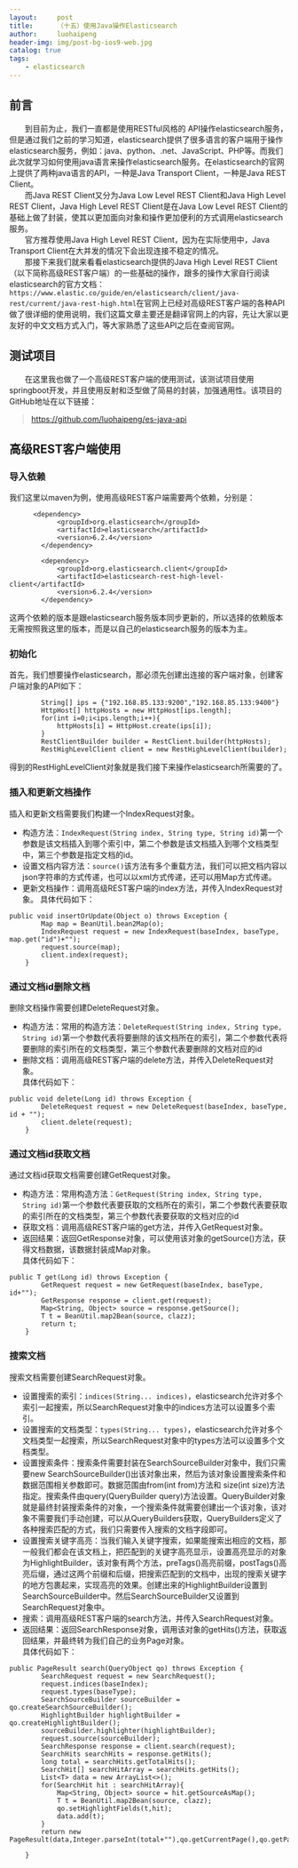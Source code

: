```yaml
---
layout:     post
title:      （十五）使用Java操作Elasticsearch
author:     luohaipeng
header-img: img/post-bg-ios9-web.jpg
catalog: true
tags:
    - elasticsearch
---
```

## 前言
&emsp;&emsp;到目前为止，我们一直都是使用RESTful风格的 API操作elasticsearch服务，但是通过我们之前的学习知道，elasticsearch提供了很多语言的客户端用于操作elasticsearch服务，例如：java、python、.net、JavaScript、PHP等。而我们此次就学习如何使用java语言来操作elasticsearch服务。在elasticsearch的官网上提供了两种java语言的API，一种是Java Transport Client，一种是Java REST Client。  
&emsp;&emsp;而Java REST Client又分为Java Low Level REST Client和Java High Level REST Client，Java High Level REST Client是在Java Low Level REST Client的基础上做了封装，使其以更加面向对象和操作更加便利的方式调用elasticsearch服务。  
&emsp;&emsp;官方推荐使用Java High Level REST Client，因为在实际使用中，Java Transport Client在大并发的情况下会出现连接不稳定的情况。  
&emsp;&emsp;那接下来我们就来看看elasticsearch提供的Java High Level REST Client（以下简称高级REST客户端）的一些基础的操作，跟多的操作大家自行阅读elasticsearch的官方文档：`https://www.elastic.co/guide/en/elasticsearch/client/java-rest/current/java-rest-high.html`在官网上已经对高级REST客户端的各种API做了很详细的使用说明，我们这篇文章主要还是翻译官网上的内容，先让大家以更友好的中文文档方式入门，等大家熟悉了这些API之后在查阅官网。  
## 测试项目
&emsp;&emsp;在这里我也做了一个高级REST客户端的使用测试，该测试项目使用springboot开发，并且使用反射和泛型做了简易的封装，加强通用性。该项目的GitHub地址在以下链接：
> https://github.com/luohaipeng/es-java-api
## 高级REST客户端使用
### 导入依赖
我们这里以maven为例，使用高级REST客户端需要两个依赖，分别是：
```
      <dependency>
            <groupId>org.elasticsearch</groupId>
            <artifactId>elasticsearch</artifactId>
            <version>6.2.4</version>
        </dependency>

        <dependency>
            <groupId>org.elasticsearch.client</groupId>
            <artifactId>elasticsearch-rest-high-level-client</artifactId>
            <version>6.2.4</version>
        </dependency>
```
这两个依赖的版本是跟elasticsearch服务版本同步更新的，所以选择的依赖版本无需按照我这里的版本，而是以自己的elasticsearch服务的版本为主。
### 初始化
首先，我们想要操作elasticsearch，那必须先创建出连接的客户端对象，创建客户端对象的API如下：
```
        String[] ips = {"192.168.85.133:9200","192.168.85.133:9400"}
        HttpHost[] httpHosts = new HttpHost[ips.length];
        for(int i=0;i<ips.length;i++){
            httpHosts[i] = HttpHost.create(ips[i]);
        }
        RestClientBuilder builder = RestClient.builder(httpHosts);
        RestHighLevelClient client = new RestHighLevelClient(builder);
```
得到的RestHighLevelClient对象就是我们接下来操作elasticsearch所需要的了。
### 插入和更新文档操作
插入和更新文档需要我们构建一个IndexRequest对象。   
- 构造方法：`IndexRequest(String index, String type, String id)`第一个参数是该文档插入到哪个索引中，第二个参数是该文档插入到哪个文档类型中，第三个参数是指定文档的id。
- 设置文档内容方法：`source()`该方法有多个重载方法，我们可以把文档内容以json字符串的方式传递，也可以以xml方式传递，还可以用Map方式传递。  
- 更新文档操作：调用高级REST客户端的index方法，并传入IndexRequest对象。
具体代码如下：
```
public void insertOrUpdate(Object o) throws Exception {
        Map map = BeanUtil.bean2Map(o);
        IndexRequest request = new IndexRequest(baseIndex, baseType, map.get("id")+"");
        request.source(map);
        client.index(request);
    }
```
### 通过文档id删除文档
删除文档操作需要创建DeleteRequest对象。
- 构造方法：常用的构造方法：`DeleteRequest(String index, String type, String id)`第一个参数代表将要删除的该文档所在的索引，第二个参数代表将要删除的索引所在的文档类型，第三个参数代表要删除的文档对应的id
- 删除文档：调用高级REST客户端的delete方法，并传入DeleteRequest对象。  
具体代码如下：
```
public void delete(Long id) throws Exception {
        DeleteRequest request = new DeleteRequest(baseIndex, baseType, id + "");
        client.delete(request);
    }
````
### 通过文档id获取文档
通过文档id获取文档需要创建GetRequest对象。  
- 构造方法：常用构造方法：`GetRequest(String index, String type, String id)`第一个参数代表要获取的文档所在的索引，第二个参数代表要获取的索引所在的文档类型，第三个参数代表要获取的文档对应的id
- 获取文档：调用高级REST客户端的get方法，并传入GetRequest对象。  
- 返回结果：返回GetResponse对象，可以使用该对象的getSource()方法，获得文档数据，该数据封装成Map对象。  
具体代码如下：
```
public T get(Long id) throws Exception {
        GetRequest request = new GetRequest(baseIndex, baseType, id+"");
        GetResponse response = client.get(request);
        Map<String, Object> source = response.getSource();
        T t = BeanUtil.map2Bean(source, clazz);
        return t;
    }
```
### 搜索文档
搜索文档需要创建SearchRequest对象。
- 设置搜索的索引：`indices(String... indices)`，elasticsearch允许对多个索引一起搜索，所以SearchRequest对象中的indices方法可以设置多个索引。
- 设置搜索的文档类型：`types(String... types)`，elasticsearch允许对多个文档类型一起搜索，所以SearchRequest对象中的types方法可以设置多个文档类型。
- 设置搜索条件：搜索条件需要封装在SearchSourceBuilder对象中，我们只需要new SearchSourceBuilder()出该对象出来，然后为该对象设置搜索条件和数据范围相关参数即可。数据范围由from(int from)方法和 size(int size)方法指定。搜索条件由query(QueryBuilder query)方法设置。QueryBuilder对象就是最终封装搜索条件的对象，一个搜索条件就需要创建出一个该对象，该对象不需要我们手动创建，可以从QueryBuilders获取，QueryBuilders定义了各种搜索匹配的方式，我们只需要传入搜索的文档字段即可。
- 设置搜索关键字高亮：当我们输入关键字搜索，如果能搜索出相应的文档，那一般我们都会在该文档上，把匹配到的关键字高亮显示，设置高亮显示的对象为HighlightBuilder，该对象有两个方法，preTags()高亮前缀，postTags()高亮后缀，通过这两个前缀和后缀，把搜索匹配到的文档中，出现的搜索关键字的地方包裹起来，实现高亮的效果。创建出来的HighlightBuilder设置到SearchSourceBuilder中。然后SearchSourceBuilder又设置到SearchRequest对象中。
- 搜索：调用高级REST客户端的search方法，并传入SearchRequest对象。
- 返回结果：返回SearchResponse对象，调用该对象的getHits()方法，获取返回结果，并最终转为我们自己的业务Page对象。  
具体代码如下：
```
public PageResult search(QueryObject qo) throws Exception {
        SearchRequest request = new SearchRequest();
        request.indices(baseIndex);
        request.types(baseType);
        SearchSourceBuilder sourceBuilder = qo.createSearchSourceBuilder();
        HighlightBuilder highlightBuilder = qo.createHighlightBuilder();
        sourceBuilder.highlighter(highlightBuilder);
        request.source(sourceBuilder);
        SearchResponse response = client.search(request);
        SearchHits searchHits = response.getHits();
        long total = searchHits.getTotalHits();
        SearchHit[] searchHitArray = searchHits.getHits();
        List<T> data = new ArrayList<>();
        for(SearchHit hit : searchHitArray){
            Map<String, Object> source = hit.getSourceAsMap();
            T t = BeanUtil.map2Bean(source, clazz);
            qo.setHighlightFields(t,hit);
            data.add(t);
        }
        return new PageResult(data,Integer.parseInt(total+""),qo.getCurrentPage(),qo.getPageSize());

    }
```
